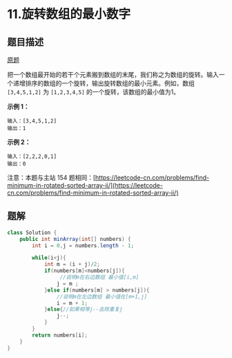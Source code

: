 # 11.旋转数组的最小数字

## 题目描述

[原题](https://leetcode-cn.com/problems/xuan-zhuan-shu-zu-de-zui-xiao-shu-zi-lcof/)

把一个数组最开始的若干个元素搬到数组的末尾，我们称之为数组的旋转。输入一个递增排序的数组的一个旋转，输出旋转数组的最小元素。例如，数组 `[3,4,5,1,2]` 为 `[1,2,3,4,5]` 的一个旋转，该数组的最小值为1。

**示例 1：**

```text
输入：[3,4,5,1,2]
输出：1
```

**示例 2：**

```text
输入：[2,2,2,0,1]
输出：0
```

注意：本题与主站 154 题相同：[https://leetcode-cn.com/problems/find-minimum-in-rotated-sorted-array-ii/](https://leetcode-cn.com/problems/find-minimum-in-rotated-sorted-array-ii/)

## 题解

```java
class Solution {
    public int minArray(int[] numbers) {
        int i = 0,j = numbers.length - 1;

        while(i<j){
            int m = (i + j)/2;
            if(numbers[m]<numbers[j]){
                 //说明m在右边数组 最小值[i,m]
                j = m ;
            }else if(numbers[m] > numbers[j]){ 
                //说明m在左边数组 最小值在[m+1,j]
                i = m + 1;
            }else{//如果相等j--去除重复j
                j--;
            }
        }
        return numbers[i];
    }
}
```

